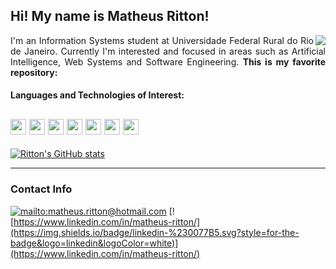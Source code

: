 ## Hi! My name is Matheus Ritton!

<a href="https://github.com/matt-ritton/python.projects">
<img align="right" src="https://github-readme-stats.vercel.app/api/pin/?username=matt-ritton&repo=python.projects&theme=tokyonight&hide_border=true" />
</a>

<p align="justify">I'm an Information Systems student at Universidade Federal Rural do Rio de Janeiro. Currently I'm interested and focused in areas such as Artificial Intelligence, Web Systems and Software Engineering. <b>This is my favorite repository:</b> </p>


#### Languages and Technologies of Interest:

<img src="https://xesque.rocketseat.dev/platform/tech/python.svg" height=25> <img src="https://xesque.rocketseat.dev/platform/tech/javascript.svg" height=25> <img 
src="https://xesque.rocketseat.dev/platform/tech/react-native.svg" height=25> <img src="https://xesque.rocketseat.dev/platform/tech/reactjs.svg" height=25> <img 
src="https://xesque.rocketseat.dev/platform/tech/node.svg" height=25> <img src="https://xesque.rocketseat.dev/platform/tech/html5.svg" height=25> <img src="https://xesque.rocketseat.dev/platform/tech/css3.svg" height=25>
---

[![Ritton's GitHub stats](https://github-readme-stats.vercel.app/api?username=matt-ritton&show_icons=true&theme=tokyonight&hide_border=true)](https://github.com/matt-ritton/matt-ritton)

---

### Contact Info
[![mailto:matheus.ritton@hotmail.com](https://img.shields.io/badge/Gmail-D14836?style=for-the-badge&logo=gmail&logoColor=white)](mailto:matheus.ritton@hotmail.com)
[![https://www.linkedin.com/in/matheus-ritton/](https://img.shields.io/badge/linkedin-%230077B5.svg?style=for-the-badge&logo=linkedin&logoColor=white)](https://www.linkedin.com/in/matheus-ritton/)
